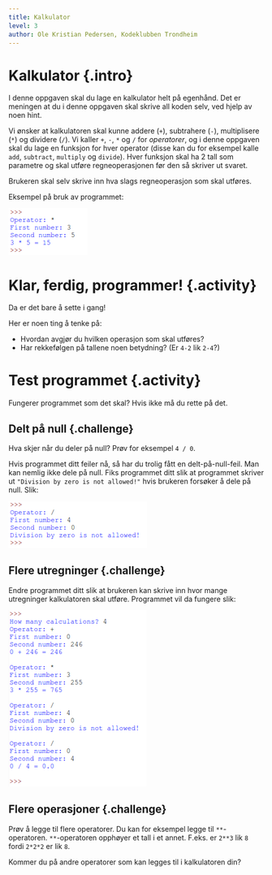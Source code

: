 ```yaml
---
title: Kalkulator
level: 3
author: Ole Kristian Pedersen, Kodeklubben Trondheim
---
```


# Kalkulator {.intro}

I denne oppgaven skal du lage en kalkulator helt på egenhånd. Det er meningen at du  i denne oppgaven skal skrive all koden selv, ved hjelp av noen hint.

Vi ønsker at kalkulatoren skal kunne addere (`+`), subtrahere (`-`), multiplisere (`*`) og dividere (`/`). Vi kaller `+`, `-`, `*` og `/` for *operatorer*, og i denne oppgaven skal du lage en funksjon for hver operator (disse kan du for eksempel kalle `add`, `subtract`, `multiply` og `divide`). Hver funksjon skal ha 2 tall som parametre og skal utføre regneoperasjonen før den så skriver ut svaret.

Brukeren skal selv skrive inn hva slags regneoperasjon som skal utføres.

Eksempel på bruk av programmet:

![](python_calculator.png)

# Klar, ferdig, programmer! {.activity}

Da er det bare å sette i gang!

Her er noen ting å tenke på:

* Hvordan avgjør du hvilken operasjon som skal utføres?
* Har rekkefølgen på tallene noen betydning? (Er `4-2` lik `2-4`?)

# Test programmet {.activity}

Fungerer programmet som det skal? Hvis ikke må du rette på det.

## Delt på null {.challenge}

Hva skjer når du deler på null? Prøv for eksempel `4 / 0`.

Hvis programmet ditt feiler nå, så har du trolig fått en delt-på-null-feil. Man kan nemlig ikke dele på null. Fiks programmet ditt slik at programmet skriver ut `"Division by zero is not allowed!"` hvis brukeren forsøker å dele på null. Slik:

![](python_calculator_zero_division.png)

## Flere utregninger {.challenge}

Endre programmet ditt slik at brukeren kan skrive inn hvor mange utregninger kalkulatoren skal utføre. Programmet vil da fungere slik:

![](python_calculator_multiple_calculations.png)

## Flere operasjoner {.challenge}

Prøv å legge til flere operatorer. Du kan for eksempel legge til `**`-operatoren. `**`-operatoren opphøyer et tall i et annet. F.eks. er `2**3` lik `8` fordi `2*2*2` er lik `8`.

Kommer du på andre operatorer som kan legges til i kalkulatoren din?
